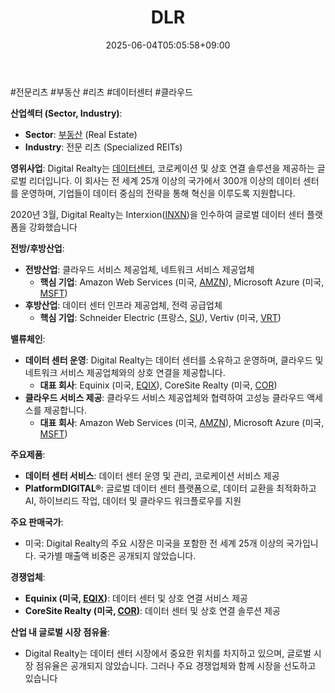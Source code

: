 ﻿---
title: "DLR"
date: 2025-06-04T05:05:58+09:00
lastmod: 2025-06-04T05:05:58+09:00
type: docs
sidebar:
  open: true
weight: 283
---
<div style="display:none">
  <meta property="article:published_time" content="2025-06-03T20:05:58Z" />
  <meta property="article:modified_time" content="2025-06-03T20:05:58Z" />
</div>
#전문리츠 #부동산 #리츠 #데이터센터 #클라우드 

**산업섹터 (Sector, Industry)**:

- **Sector**: [부동산](/industry-study/2산업부동산/) (Real Estate)
- **Industry**: 전문 리츠 (Specialized REITs)

**영위사업**: Digital Realty는 [데이터센터](/industry-study/데이터센터/), 코로케이션 및 상호 연결 솔루션을 제공하는 글로벌 리더입니다. 이 회사는 전 세계 25개 이상의 국가에서 300개 이상의 데이터 센터를 운영하며, 기업들이 데이터 중심의 전략을 통해 혁신을 이루도록 지원합니다.

 2020년 3월, Digital Realty는 Interxion([INXN](/company-analysis/inxn/))을 인수하여 글로벌 데이터 센터 플랫폼을 강화했습니다

**전방/후방산업**:

- **전방산업**: 클라우드 서비스 제공업체, 네트워크 서비스 제공업체
    - **핵심 기업**: Amazon Web Services (미국, [AMZN](/company-analysis/amzn/)), Microsoft Azure (미국, [MSFT](/company-analysis/msft/))
- **후방산업**: 데이터 센터 인프라 제공업체, 전력 공급업체
    - **핵심 기업**: Schneider Electric (프랑스, [SU](/company-analysis/su/)), Vertiv (미국, [VRT](/company-analysis/vrt/))

**밸류체인**:

- **데이터 센터 운영**: Digital Realty는 데이터 센터를 소유하고 운영하며, 클라우드 및 네트워크 서비스 제공업체와의 상호 연결을 제공합니다.
    - **대표 회사**: Equinix (미국, [EQIX](/company-analysis/eqix/)), CoreSite Realty (미국, [COR](/company-analysis/cor/))
- **클라우드 서비스 제공**: 클라우드 서비스 제공업체와 협력하여 고성능 클라우드 액세스를 제공합니다.
    - **대표 회사**: Amazon Web Services (미국, [AMZN](/company-analysis/amzn/)), Microsoft Azure (미국, [MSFT](/company-analysis/msft/))

**주요제품**:

- **데이터 센터 서비스**: 데이터 센터 운영 및 관리, 코로케이션 서비스 제공
- **PlatformDIGITAL®**: 글로벌 데이터 센터 플랫폼으로, 데이터 교환을 최적화하고 AI, 하이브리드 작업, 데이터 및 클라우드 워크플로우를 지원

**주요 판매국가**:

- 미국: Digital Realty의 주요 시장은 미국을 포함한 전 세계 25개 이상의 국가입니다. 국가별 매출액 비중은 공개되지 않았습니다.

**경쟁업체**:

- **Equinix (미국, [EQIX](/company-analysis/eqix/))**: 데이터 센터 및 상호 연결 서비스 제공
- **CoreSite Realty (미국, [COR](/company-analysis/cor/))**: 데이터 센터 및 상호 연결 솔루션 제공

**산업 내 글로벌 시장 점유율**:

- Digital Realty는 데이터 센터 시장에서 중요한 위치를 차지하고 있으며, 글로벌 시장 점유율은 공개되지 않았습니다. 그러나 주요 경쟁업체와 함께 시장을 선도하고 있습니다
